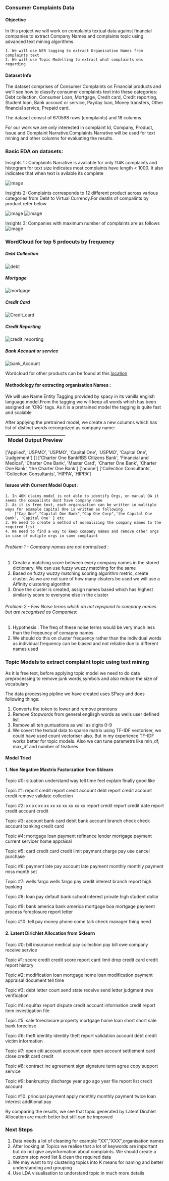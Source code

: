 ### Consumer Complaints Data

#### Objective
In this project we will work on complaints textual data against financial companies to extract Company Names and complaints topic using advanced text mining algorithms. 

    1. We will use NER tagging to extract Organisation Names from complaints text
    2. We will use Topic Modelling to extract what complaints was regarding

#### Dataset Info
The dataset comprises of Consumer Complaints on Financial products and we’ll see how to classify consumer complaints text into these categories: Debt collection, Consumer Loan, Mortgage, Credit card, Credit reporting, Student loan, Bank account or service, Payday loan, Money transfers, Other financial service, Prepaid card.

The dataset consist of 670598 rows (complaints) and 18 columns.

For our work we are only interested in complaint Id, Company, Product, Issue and Complaint Narrative.Complaints Narrative will be used for text mining and other columns for evaluating the results.
### Basic EDA on datasets:
Insights 1 : Complaints Narrative is available for only 114K complaints and histogram for text size indicates most complaints have length < 1000. It also indicates that when text is avilable its complete

![image](https://github.com/Ashwinikumar1/NLP-DL/blob/master/Organising_Complaints_Using_NLP/Output/complaint_size.png)

Insights 2: Complaints corresponds to 12 different product across various categories from Debt to Virtual Currency.For deatils of compalints by product refer below

![image](https://github.com/Ashwinikumar1/NLP-DL/blob/master/Organising_Complaints_Using_NLP/Output/complaints_product.png)
![image](https://github.com/Ashwinikumar1/NLP-DL/blob/master/Organising_Complaints_Using_NLP/Output/Disputed_CrossTab_Compalints.png)

Insights 3: Companies with maximum number of complaints are as follows
![image](https://github.com/Ashwinikumar1/NLP-DL/blob/master/Organising_Complaints_Using_NLP/Output/top_25_companies_by_freq.png)

### WordCloud for top 5 prdocuts by frequency
  ##### Debt Collection
![debt](https://github.com/Ashwinikumar1/NLP-DL/blob/master/Organising_Complaints_Using_NLP/Output/Debt%20collection.png)
  ##### Mortgage
![mortgage](https://github.com/Ashwinikumar1/NLP-DL/blob/master/Organising_Complaints_Using_NLP/Output/Mortgage.png)
  ##### Credit Card
![Credit_card](https://github.com/Ashwinikumar1/NLP-DL/blob/master/Organising_Complaints_Using_NLP/Output/Credit%20card.png)
  ##### Credit Reporting
![credit_reporting](https://github.com/Ashwinikumar1/NLP-DL/blob/master/Organising_Complaints_Using_NLP/Output/Credit%20reporting.png)
  #####  Bank Account or service
![bank_Account](https://github.com/Ashwinikumar1/NLP-DL/blob/master/Organising_Complaints_Using_NLP/Output/Bank%20account%20or%20service.png)

Wordcloud for other products can be found at this [location](https://github.com/Ashwinikumar1/NLP-DL/tree/master/Organising_Complaints_Using_NLP/Output)

#### Methodology for extracting organisation Names :
We will use Name Entity Tagging provided by spacy in its vanilla english language model.From the tagging we will keep all words which has been assigned an 'ORG' tags. As it is a pretrained model the tagging is quite fast and scalable

After applying the pretrained model, we create a new columns which has list of distinct words recongnized as company name:

| Model Output Preview |
|:-------|
['Applied', 'USPMO', 'USPMO', 'Capital One', 'USPMO', 'Capital One', 'Judgement']
[]
['Charter One BankRBS Citizens Bank', 'Financial and Medical', 'Charter One Bank', 'Master Card', 'Charter One Bank', 'Charter One Bank', 'the Charter One Bank']
['noone']
['Collection Consultants', 'Collection Consultants', 'HIPPA', 'HIPPA']

####  Issues with Current Model Ouput :

    1. In 40K claims model is not able to identify Orgs, on manual QA it seems the compalints dont have company name 
    2. As it is free text, each organisation can be written in multiple ways for example Capital One is written as following
        ["Cap One","Capital One Bank","Cap One Corp",'the Capital One Bank', 'Capital One' ] etc
    3. We need to create a method of normalizing the company names to the required list
    4. We need to find a way to keep company names and remove other orgs in case of mutiple orgs in same complaint

###### Problem 1 - Company names are not normalised :
1. Create a matching score between every company names in the stored dictionary. We can use fuzzy wuzzy matching for the same
2. Based on fuzzy wuzzy matching scoring algorithm metric, create cluster. As we are not sure of how many clsuters be used we will use a Affinity clustering algorithm
3. Once the cluster is created, assign names based which has highest similarity score to everyone else in the cluster

###### Problem 2 - Few Noise terms which do not repspond to company names but are recognised as Companies:
1. Hypothesis : The freq of these noise terms would be very much less than the freqeuncy of comapny names
2. We should do this on cluster frequency rather than the individual words as individual frequency can be biased and not reliable due to different names used

### Topic Models to extract complaint topic using text mining
As it is free text, before applying topic model we need to do data preprocessing to remove junk words,symbols and also reduce the size of vocabulary

The data processing pipline we have created uses SPacy and does following things:
1. Converts the token to lower and remove pronouns
2. Remove Stopwords from general englisgh words as wells user defined list
3. Remove all teh puntuations as well as digits 0-9
4. We covert the textual data to sparse matrix using TF-IDF vectoriser, we could have used count vectoriser also. But in my experience TF-IDF works better for topic models. Also we can tune parametrs like min_df, max_df and number of features

#### Model Tried

#### 1. Non Negative Maxtrix Factorzation from Sklearn

Topic #0: situation understand way tell time feel explain finally good like

Topic #1: report credit report credit account debt report credit account credit remove validate collection

Topic #2: xx xx xx xx xx xx xx xx xx xx report credit report credit date report credit account credit

Topic #3: account bank card debit bank account branch check check account banking credit card

Topic #4: mortgage loan payment refinance lender mortgage payment current servicer home appraisal

Topic #5: card credit card credit limit payment charge pay use cancel purchase

Topic #6: payment late pay account late payment monthly monthly payment miss month set

Topic #7: wells fargo wells fargo pay credit interest branch report high banking

Topic #8: loan pay default bank school interest private high student dollar

Topic #9: bank america bank america mortgage boa mortgage payment process foreclosure report letter

Topic #10: tell pay money phone come talk check manager thing need

#### 2. Latent Dirichlet Allocation from Sklearn 

Topic #0: bill insurance medical pay collection pay bill owe company receive service

Topic #1: score credit credit score report card limit drop credit card credit report history

Topic #2: modification loan mortgage home loan modification payment appraisal document tell time

Topic #3: debt letter court send state receive send letter judgment owe verification

Topic #4: equifax report dispute credit account information credit report item investigation file

Topic #5: sale foreclosure property mortgage home loan short short sale bank foreclose

Topic #6: theft identity identity theft report validation account debt credit victim information

Topic #7: open citi account account open open account settlement card close credit card credit

Topic #8: contract inc agreement sign signature term agree copy support service

Topic #9: bankruptcy discharge year ago ago year file report list credit account

Topic #10: principal payment apply monthly monthly payment twice loan interest additional pay

By comparing the results, we see that topic generated by Latent Dirchlet Allocation are much better but still can be improved

### Next Steps
1. Data needs a lot of cleaning for example "XX","XXX",organisation names
2. After looking at Topics we realise that a lot of keywords are important but do not give anyinformation about complaints. We should create a custom stop word list & clean the required data
3. We may want to try clustering topics into K means for naming and better understanding and grouping
4. Use LDA visualisation to understand topic in much more details









